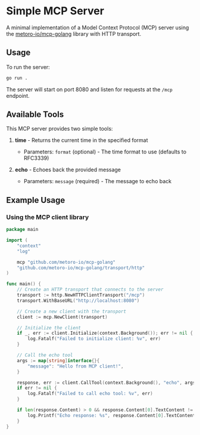 # Simple MCP Server

A minimal implementation of a Model Context Protocol (MCP) server using the [metoro-io/mcp-golang](https://github.com/metoro-io/mcp-golang) library with HTTP transport.

## Usage

To run the server:

```bash
go run .
```

The server will start on port 8080 and listen for requests at the `/mcp` endpoint.

## Available Tools

This MCP server provides two simple tools:

1. **time** - Returns the current time in the specified format
   - Parameters: `format` (optional) - The time format to use (defaults to RFC3339)

2. **echo** - Echoes back the provided message
   - Parameters: `message` (required) - The message to echo back

## Example Usage

### Using the MCP client library

```go
package main

import (
	"context"
	"log"

	mcp "github.com/metoro-io/mcp-golang"
	"github.com/metoro-io/mcp-golang/transport/http"
)

func main() {
	// Create an HTTP transport that connects to the server
	transport := http.NewHTTPClientTransport("/mcp")
	transport.WithBaseURL("http://localhost:8080")

	// Create a new client with the transport
	client := mcp.NewClient(transport)

	// Initialize the client
	if _, err := client.Initialize(context.Background()); err != nil {
		log.Fatalf("Failed to initialize client: %v", err)
	}

	// Call the echo tool
	args := map[string]interface{}{
		"message": "Hello from MCP client!",
	}

	response, err := client.CallTool(context.Background(), "echo", args)
	if err != nil {
		log.Fatalf("Failed to call echo tool: %v", err)
	}

	if len(response.Content) > 0 && response.Content[0].TextContent != nil {
		log.Printf("Echo response: %s", response.Content[0].TextContent.Text)
	}
}
```

